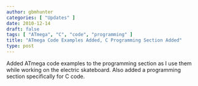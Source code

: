 ```yaml
---
author: gbmhunter
categories: [ "Updates" ]
date: 2010-12-14
draft: false
tags: [ "ATmega", "C", "code", "programming" ]
title: "ATmega Code Examples Added, C Programming Section Added"
type: post
---
```


Added ATmega code examples to the programming section as I use them while working on the electric skateboard. Also added a programming section specifically for C code.
